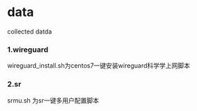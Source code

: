 # data
collected datda

###  1.wireguard
wireguard_install.sh为centos7一键安装wireguard科学学上网脚本
### 2.sr
srmu.sh 为sr一键多用户配置脚本
